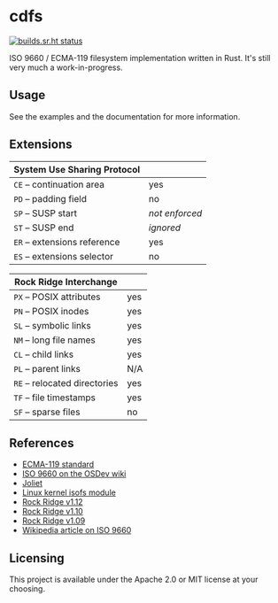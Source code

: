 cdfs
====
[![builds.sr.ht status](https://builds.sr.ht/~az1/iso9660-rs/commits/master.svg)](https://builds.sr.ht/~az1/iso9660-rs/commits/master?)

ISO 9660 / ECMA-119 filesystem implementation written in Rust.  It's still very much a work-in-progress.

Usage
-----
See the examples and the documentation for more information.

Extensions
----------
| System Use Sharing Protocol  |     |
| ---------------------------- | --- |
| `CE` – continuation area     | yes |
| `PD` – padding field         | no  |
| `SP` – SUSP start            | *not enforced* |
| `ST` – SUSP end              | *ignored*      |
| `ER` – extensions reference  | yes |
| `ES` – extensions selector   | no  |

| Rock Ridge Interchange       |     |
| ---------------------------- |---- |
| `PX` – POSIX attributes      | yes |
| `PN` – POSIX inodes          | yes |
| `SL` – symbolic links        | yes |
| `NM` – long file names       | yes |
| `CL` – child links           | yes |
| `PL` – parent links          | N/A |
| `RE` – relocated directories | yes |
| `TF` – file timestamps       | yes |
| `SF` – sparse files          | no  |

References
----------
* [ECMA-119 standard](https://www.ecma-international.org/publications/standards/Ecma-119.htm)
* [ISO 9660 on the OSDev wiki](https://wiki.osdev.org/ISO_9660)
* [Joliet](http://web.archive.org/web/20230604235448/http://littlesvr.ca/isomaster/resources/JolietSpecification.html)
* [Linux kernel isofs module](https://git.kernel.org/pub/scm/linux/kernel/git/torvalds/linux.git/tree/fs/isofs)
* [Rock Ridge v1.12](http://web.archive.org/web/20230107022048/https://aminet.net/package/docs/misc/RRIP)
* [Rock Ridge v1.10](http://web.archive.org/web/20220924230749/https://ia800605.us.archive.org/16/items/enf_pobox_Rrip/rrip.pdf)
* [Rock Ridge v1.09](http://web.archive.org/web/20230826015627/http://ftpmirror.your.org/pub/misc/bitsavers/projects/cdrom/Rock_Ridge_CD_Proposal_199108.pdf)
* [Wikipedia article on ISO 9660](https://en.wikipedia.org/wiki/ISO_9660)

Licensing
---------

This project is available under the Apache 2.0 or MIT license at your choosing.

